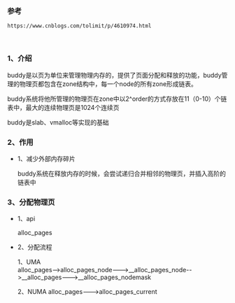 ### 参考  
	https://www.cnblogs.com/tolimit/p/4610974.html  


​	
### 1、介绍  

buddy是以页为单位来管理物理内存的，提供了页面分配和释放的功能，buddy管理的物理页都包含在zone结构中，每一个node的所有zone形成链表。  
	
buddy系统将他所管理的物理页在zone中以2^order的方式存放在11（0-10）个链表中，最大的连续物理页是1024个连续页  
	
buddy是slab、vmalloc等实现的基础  

### 2、作用  

- 1、减少外部内存碎片  

	buddy系统在释放内存的时候，会尝试递归合并相邻的物理页，并插入高阶的链表中  
	
### 3、分配物理页  

- 1、api  

	alloc_pages

- 2、分配流程  

	1、UMA  
		alloc_pages-->alloc_pages_node--->__alloc_pages_node-->__alloc_pages--->__alloc_pages_nodemask  
	
	2、NUMA
		alloc_pages--->alloc_pages_current  

